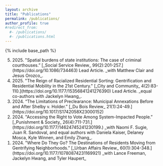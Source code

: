 ```yaml
---
layout: archive
title: "Publications"
permalink: /publications/
author_profile: true
#redirect_from:
  #- /publications/
  #- /publications.html
---
```


{% include base_path %}

<ol reversed>
  <li>2025. "Spatial burdens of state institutions: The case of criminal courthouses.” [_Social Service Review_ 99(2):201-257.](https://doi.org/10.1086/734463) 
Lead Article. _with Matthew Clair and Jesus Orozco_.</li>
  <li>2025. "The Reign of Racialized Residential Sorting: Gentrification and Residential Mobility in the 21st Century." [_City and Community_ 4(2):83-110.](https://doi.org/10.1177/15356841241276390)
Lead Article. _equal co-authors with Jackelyn Hwang_.</li>
  <li>2024. “The Limitations of Preclearance: Municipal Annexations Before and After Shelby v. Holder.” [_Du Bois Review_ 21(1):24-49.](https://doi.org/10.1017/S1742058X23000152) </li>
  <li>2024. "Accessing the Right to Vote Among System-Impacted People.” [_Punishment & Society_ 26(4):711-731.](https://doi.org/10.1177/14624745241230199.)
_with Naomi F. Sugie, Juan R. Sandoval, and equal authors with Daniela Kaiser, Delaney Mosca, Kyle Winnen, and Emily Zhang_.</li>
  <li>2024. "Where Do They Go? The Destinations of Residents Moving from Gentrifying Neighborhoods.” [_Urban Affairs Review_ 60(1):304-348.](https://doi.org/10.1177/10780874231169921) 
_with Lance Freeman, Jackelyn Hwang, and Tyler Haupert_ </li>
</ol>



